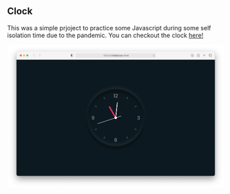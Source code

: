 ## Clock

This was a simple prjoject to practice some Javascript during some self isolation time due to the pandemic.
You can checkout the clock [here!](https://franciscoserrano.github.io/calc.js/)


![Running in Safari](./images/screenshot.png)
